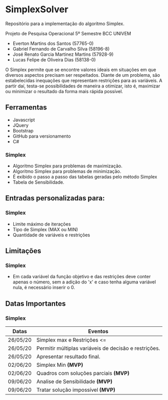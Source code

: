 # SimplexSolver

Repositório para a implementação do algoritmo Simplex.

Projeto de Pesquisa Operacional
5º Semestre BCC UNIVEM

* Everton Martins dos Santos (57765-0)
* Gabriel Fernando de Carvalho Silva (58196-8)
* José Renato Garcia Martinez Martins  (57928-9)
* Lucas Felipe de Oliveira Dias (58138-0)

O Simplex permite que se encontre valores ideais em situações em que diversos aspectos precisam ser respeitados. Diante de um problema, são estabelecidas inequações que representam restrições para as variáveis. A partir daí, testa-se possibilidades de maneira a otimizar, isto é, maximizar ou minimizar o resultado da forma mais rápida possível.

## Ferramentas

- Javascript
- JQuery
- Bootstrap
- GitHub para versionamento
- C#

### Simplex

- Algoritmo Simplex para problemas de maximização.
- Algoritmo Simplex para problemas de minimização.
- É exibido o passo a passo das tabelas geradas pelo método Simplex
- Tabela de Sensibilidade.

## Entradas personalizadas para:

### Simplex

- Limite máximo de iterações
- Tipo de Simplex (MAX ou MIN)
- Quantidade de variáveis e restrições

## Limitações

### Simplex

- Em cada variável da função objetivo e das restrições deve conter apenas o número, sem a adição do 'x' e caso tenha alguma variável nula, é necessário inserir o 0.

## Datas Importantes

### Simplex

Datas | Eventos
--------- | ------
26/05/20     | Simplex max e Restrições <=
26/05/20     | Permitir múltiplas variáveis de decisão e restrições.
26/05/20     | Apresentar resultado final.
02/06/20     | Simplex Min **(MVP)**
02/06/20     | Quadros com soluções parciais **(MVP)**
09/06/20     | Analise de Sensibilidade **(MVP)**
09/06/20     | Tratar solução impossível **(MVP)**
